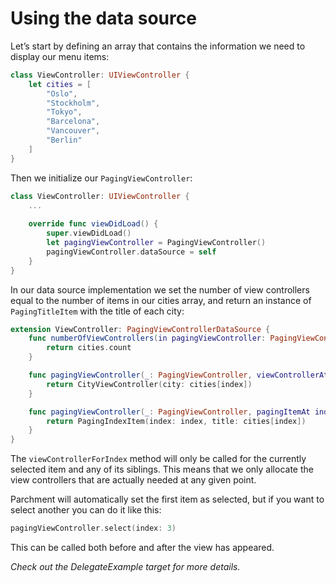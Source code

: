 # Using the data source

Let’s start by defining an array that contains the information we need to display our menu items:

```Swift
class ViewController: UIViewController {
    let cities = [
        "Oslo",
        "Stockholm",
        "Tokyo",
        "Barcelona",
        "Vancouver",
        "Berlin"
    ]
}
```

Then we initialize our `PagingViewController`:

```Swift
class ViewController: UIViewController {
    ...
    
    override func viewDidLoad() {
        super.viewDidLoad()
        let pagingViewController = PagingViewController()
        pagingViewController.dataSource = self
    }
}
```

In our data source implementation we set the number of view controllers equal to the number of items in our cities array, and return an instance of `PagingTitleItem` with the title of each city:

```Swift
extension ViewController: PagingViewControllerDataSource {
    func numberOfViewControllers(in pagingViewController: PagingViewController) -> Int {
        return cities.count
    }

    func pagingViewController(_: PagingViewController, viewControllerAt index: Int) -> UIViewController {
        return CityViewController(city: cities[index])
    }

    func pagingViewController(_: PagingViewController, pagingItemAt index: Int) -> PagingItem {
        return PagingIndexItem(index: index, title: cities[index])
    }
}
```

The `viewControllerForIndex` method will only be called for the currently selected item and any of its siblings. This means that we only allocate the view controllers that are actually needed at any given point.

Parchment will automatically set the first item as selected, but if you want to select another you can do it like this:

```Swift
pagingViewController.select(index: 3)
```

This can be called both before and after the view has appeared.

_Check out the DelegateExample target for more details._